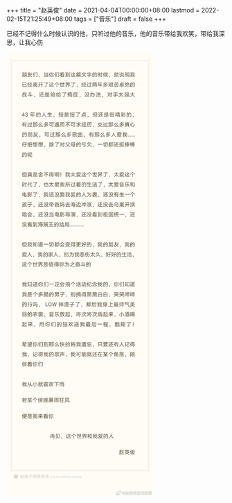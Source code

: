 +++
title = "赵英俊"
date = 2021-04-04T00:00:00+08:00
lastmod = 2022-02-15T21:25:49+08:00
tags = ["音乐"]
draft = false
+++

已经不记得什么时候认识的他，只听过他的音乐，他的音乐带给我欢笑，带给我深思，让我心伤

![](/images/zhao-ying-jun.jpeg)
